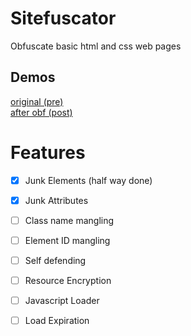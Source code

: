 # Sitefuscator
Obfuscate basic html and css web pages

## Demos
[original (pre)](https://pre.sf.jooo.tech)
<br>
[after obf (post)](https://post.sf.jooo.tech)

# Features
- [x] Junk Elements (half way done)
- [x] Junk Attributes
      
- [ ] Class name mangling
- [ ] Element ID mangling
      
- [ ] Self defending
- [ ] Resource Encryption
      
- [ ] Javascript Loader
- [ ] Load Expiration
